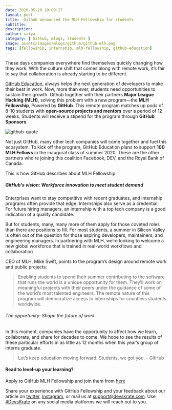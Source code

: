 ```yaml
---
date: 2020-05-20 10:09:27
layout: post
title:  Github announced the MLH Fellowship for students
subtitle:
description:
author: satya
category: [ Github, mlogs, students ]
image: assets/images/mlogs/github/github-mlh.png
tags: [fellowship, internship, mlh-fellowship, github-education]
---
```


These days companies everywhere find themselves quickly changing how they work. With the culture shift that comes along with remote work, it’s fair to say that collaboration is already starting to be different.

[GitHub Education](https://education.github.com/), always helps the next generation of developers to make their best in work. Now, more than ever, students need opportunities to sustain their growth. Github together with their partners **Major League Hacking (MLH)**, solving this problem with a new program—the **MLH Fellowship**, Powered by **GitHub**. This remote program matches up *pods* of 8-10 students with **open-source projects and mentors** over a period of 12 weeks. Students will receive a stipend for the program through **GitHub Sponsors**.

![github-quote](https://i0.wp.com/user-images.githubusercontent.com/1874003/80812907-e87bbc80-8b96-11ea-914b-8a35398996a4.jpg?ssl=1)

Not just GitHub, many other tech companies will come together and fuel this ecosystem. To kick off the program, GitHub Education plans to support **100 MLH Fellows** in the inaugural class of summer 2020. These are the other partners who're joining this coalition Facebook, DEV, and the Royal Bank of Canada.

This is how GitHub describes about MLH Fellowship

##### GitHub's vision: Workforce innovation to meet student demand

Enterprises want to stay competitive with recent graduates, and internship programs often provide that edge. Internships also serve as a credential: For future hiring managers, an internship with a top tech company is a good indication of a quality candidate.

But for students, many, many more of them apply for those coveted roles than there are positions to fill. For most students, a summer in Silicon Valley is often out of the question for those aspiring developers, maintainers, and engineering managers. In partnering with MLH, we’re looking to welcome a new global workforce that is trained in real-world workflows and collaboration

CEO of MLH, Mike Swift, points to the program’s design around remote work and public projects:

> Enabling students to spend their summer contributing to the software that runs the world is a unique     opportunity for them. They’ll work on meaningful projects with their peers under the guidance of some of the world’s most talented engineers. The remote nature of this program will democratize access to internships for countless students worldwide.

###### The opportunity: Shape the future of work
In this moment, companies have the opportunity to affect how we learn, collaborate, and share for decades to come. We hope to see the results of these particular efforts in as little as 12 months when this year’s group of interns graduate.

> Let’s keep education moving forward. Students, we got you. - GitHub


#### Read to level-up your learning?

Apply to GitHub MLH Fellowship and join them  from [here](http://fellowship.mlh.io/)

Share your experience with GitHub Fellowship and your feedback about our article on [twitter](https://twitter.com/devskrate), [Instagram](https://instagram.com/devskrate), or mail us at [support@devskrate.com](mailto:support@devskrate.com). Use [#DevsKrate](https://devskrate.com) on any social media platforms we will reach out to you.
